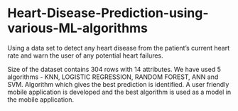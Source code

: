 # Heart-Disease-Prediction-using-various-ML-algorithms
Using a data set to detect any heart disease from the patient’s current heart rate and warn the user of any potential heart failures.

Size of the dataset contains 304 rows with 14 attributes. 
We have used 5 algorithms - KNN, LOGISTIC REGRESSION, RANDOM FOREST, ANN and SVM. 
Algorithm which gives the best prediction is identified. 
A user friendly mobile application is developed and the best algorithm is used as a model in the mobile application.
